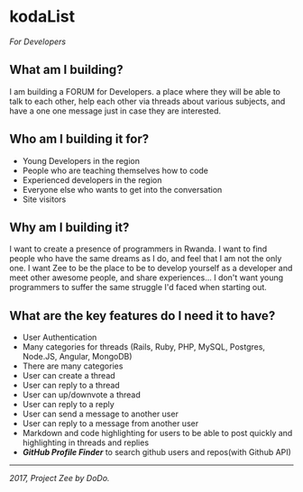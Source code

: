 # kodaList
_For Developers_

## What am I building?
I am building a FORUM for  Developers. a place where they will be able to talk to each other, help each other via threads about various subjects, and have a one one message just in case they are interested.

## Who am I building it for?
- Young Developers in the region
- People who are teaching themselves how to code
- Experienced developers in the region
- Everyone else who wants to get into the conversation
- Site visitors


## Why am I building it?
I want to create a presence of programmers in Rwanda. I want to find people who have the same dreams as I do, and feel that I am not the only one. I want Zee to be the place to be to develop yourself as a developer and meet other awesome people, and share experiences... I don't want young programmers to suffer the same struggle I'd faced when starting out.

## What are the key features do I need it to have?
- User Authentication
- Many categories for threads (Rails, Ruby, PHP, MySQL, Postgres, Node.JS, Angular, MongoDB)
- There are many categories
- User can create a thread
- User can reply to a thread
- User can up/downvote a thread
- User can reply to a reply
- User can send a message to another user
- User can reply to a message from another user
- Markdown  and code highlighting for users to be able to post quickly and highlighting in threads and replies
- **_GitHub Profile Finder_** to search github users and repos(with Github API)

***
_2017, Project Zee by DoDo._